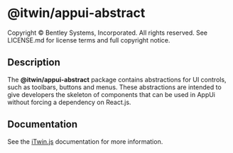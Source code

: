 # @itwin/appui-abstract

Copyright © Bentley Systems, Incorporated. All rights reserved. See LICENSE.md for license terms and full copyright notice.

## Description

The __@itwin/appui-abstract__ package contains abstractions for UI controls, such as toolbars, buttons and menus. These abstractions are intended to give developers the skeleton of components that can be used in AppUi without forcing a dependency on React.js.

## Documentation

See the [iTwin.js](https://www.itwinjs.org) documentation for more information.
